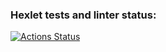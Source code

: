 ### Hexlet tests and linter status:
[![Actions Status](https://github.com/xcenia9/java-project-61/actions/workflows/hexlet-check.yml/badge.svg)](https://github.com/xcenia9/java-project-61/actions)
